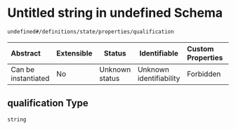 # Untitled string in undefined Schema

```txt
undefined#/definitions/state/properties/qualification
```




| Abstract            | Extensible | Status         | Identifiable            | Custom Properties | Additional Properties | Access Restrictions | Defined In                                                              |
| :------------------ | ---------- | -------------- | ----------------------- | :---------------- | --------------------- | ------------------- | ----------------------------------------------------------------------- |
| Can be instantiated | No         | Unknown status | Unknown identifiability | Forbidden         | Allowed               | none                | [JTFSchema.schema.json\*](JTFSchema.schema.json "open original schema") |

## qualification Type

`string`
